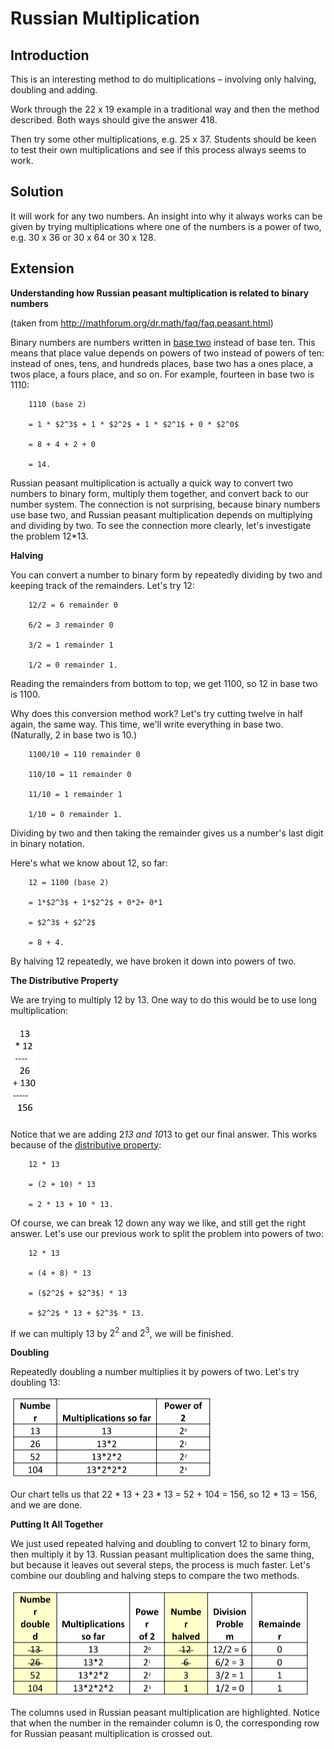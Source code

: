 # Russian Multiplication

## Introduction
This is an interesting method to do multiplications – involving only halving, doubling and adding.  

Work through the 22 x 19 example in a traditional way and then the method described. Both ways should give the answer 418.  

Then try some other multiplications, e.g. 25 x 37. Students should be keen to test their own multiplications and see if this process always seems to work.


## Solution  

It will work for any two numbers. An insight into why it always works can be given by trying multiplications where one of the numbers is a power of two, e.g. 30 x 36 or 30 x 64 or 30 x 128. 


## Extension

**Understanding how Russian peasant multiplication is related to binary numbers**  

(taken from http://mathforum.org/dr.math/faq/faq.peasant.html)   

Binary numbers are numbers written in [base two](https://mathforum.org/dr.math/faq/faq.bases.html) instead of base ten. This means that place value depends on powers of two instead of powers of ten: instead of ones, tens, and hundreds places, base two has a ones place, a twos place, a fours place, and so on. For example, fourteen in base two is 1110:  

        1110 (base 2)
  
        = 1 * $2^3$ + 1 * $2^2$ + 1 * $2^1$ + 0 * $2^0$
  
        = 8 + 4 + 2 + 0
  
        = 14.  

Russian peasant multiplication is actually a quick way to convert two numbers to binary form, multiply them together, and convert back to our number system. The connection is not surprising, because binary numbers use base two, and Russian peasant multiplication depends on multiplying and dividing by two. To see the connection more clearly, let's investigate the problem 12*13.  

**Halving**  

You can convert a number to binary form by repeatedly dividing by two and keeping track of the remainders. Let's try 12:  

        12/2 = 6 remainder 0  

        6/2 = 3 remainder 0  

        3/2 = 1 remainder 1  

        1/2 = 0 remainder 1.  

Reading the remainders from bottom to top, we get 1100, so 12 in base two is 1100.  

Why does this conversion method work? Let's try cutting twelve in half again, the same way. This time, we'll write everything in base two. (Naturally, 2 in base two is 10.)  

        1100/10 = 110 remainder 0  

        110/10 = 11 remainder 0  

        11/10 = 1 remainder 1  

        1/10 = 0 remainder 1.  

Dividing by two and then taking the remainder gives us a number's last digit in binary notation.  

Here's what we know about 12, so far:  

        12 = 1100 (base 2)  

        = 1*$2^3$ + 1*$2^2$ + 0*2+ 0*1  

        = $2^3$ + $2^2$  

        = 8 + 4.  

By halving 12 repeatedly, we have broken it down into powers of two.  

**The Distributive Property**  

We are trying to multiply 12 by 13. One way to do this would be to use long multiplication:   

![](../../images/russian-multiplication-4.png)



Notice that we are adding 2*13 and 10*13 to get our final answer. This works because of the [distributive property]():  

        12 * 13  

        = (2 + 10) * 13  

        = 2 * 13 + 10 * 13.  

Of course, we can break 12 down any way we like, and still get the right answer. Let's use our previous work to split the problem into powers of two:  

        12 * 13  

        = (4 + 8) * 13  

        = ($2^2$ + $2^3$) * 13  

        = $2^2$ * 13 + $2^3$ * 13.  

If we can multiply 13 by $2^2$ and $2^3$, we will be finished.  

**Doubling**  

Repeatedly doubling a number multiplies it by powers of two. Let's try doubling 13:   

![](../../images/russian-multiplication-2.png)


Our chart tells us that 22 * 13 + 23 * 13 = 52 + 104 = 156, so 12 * 13 = 156, and we are done.  

**Putting It All Together**  

We just used repeated halving and doubling to convert 12 to binary form, then multiply it by 13. Russian peasant multiplication does the same thing, but because it leaves out several steps, the process is much faster. Let's combine our doubling and halving steps to compare the two methods.  

![](../../images/russian-multiplication-3.png)

The columns used in Russian peasant multiplication are highlighted. Notice that when the number in the remainder column is 0, the corresponding row for Russian peasant multiplication is crossed out.
